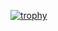 [![trophy](https://github-profile-trophy.vercel.app/?username=rrr068)](https://github.com/ryo-ma/github-profile-trophy)

